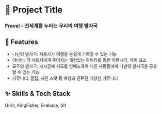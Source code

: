 # :iphone: Project Title

### Fravel - 전세계를 누비는 우리의 여행 발자국


## :pushpin: Features
- 나만의 발자국: 사용자가 여행을 손쉽게 기록할 수 있는 기능
- 아바타: 각 사용자에게 주어지는 개성있는 아바타를 통한 커뮤니티, 재미 요소
- 모두의 발자국: 게시글에 지도를 임베드하여 다른 사람들에게 나만의 발자국을 공유할 수 있는 기능
- 커뮤니티: 꿀팁, 사진 스팟 등 여행과 관련된 다양한 커뮤니티

<!-- 
## :people_hugging: Authors

- [@YourName](https://www.github.com/) | [@YourName](https://www.github.com/) | [@YourName](https://www.github.com/) | [@YourName](https://www.github.com/) | [@YourName](https://www.github.com/) | [@YourName](https://www.github.com/)
 -->


## :sparkles: Skills & Tech Stack
UIKit, KingFisher, Firebase, Git
